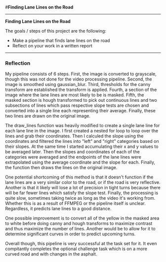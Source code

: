 #**Finding Lane Lines on the Road** 

---

**Finding Lane Lines on the Road**

The goals / steps of this project are the following:
* Make a pipeline that finds lane lines on the road
* Reflect on your work in a written report




---

### Reflection

My pipeline consists of 6 steps. First, the image is converted to grayscale, though this was not done for the video processing pipeline. Second, the image is smoothed using gaussian_blur. Third, thresholds for the canny transform are established the transform is applied. Fourth, a section of the image where the lane lines are most likely to be is masked. Fifth, the masked section is hough transformed to pick out continuous lines and two subsections of lines which pass respective slope tests are chosen and converted into a single line each representing their average. Finally, these two lines are drawn on the original image.

The draw_lines function was heavily modified to create a single lane line for each lane line in the image. I first created a nested for loop to loop over the lines and grab their coordinates. Then I calculed the slope using the coordinates and filtered the lines into "left" and "right" categories based on their slopes. At the same time I started accumulating their x and y values to be averaged later. Then the slopes and coordinates of each of the categories were averaged and the endpoints of the lane lines were extrapolated using the average coordinate and the slope for each. Finally, the function then draws the lines on the original image.

One potential shortcoming of this method is that it doesn't function if the lane lines are a very similar color to the road, or if the road is very reflective. Another is that it likely will lose a lot of precision in tight turns because there will be far fewer lines which satisfy the slope test. Finally, the processing is quite slow, sometimes taking twice as long as the video it's working from. Whether this is as a result of FFMPEG or the pipeline itself is unclear. Regardless, it predicts lane lines to a good distance.

One possible improvement is to convert all of the yellow in the masked area to white before doing canny and hough transforms to maximize contrast and thus maximize the number of lines. Another would be to allow for it to determine significant curves in order to predict upcoming turns. 

Overall though, this pipeline is very successful at the task set for it. It even compitantly completes the optional challenge task which is on a more curved road and with changes in the asphalt.
